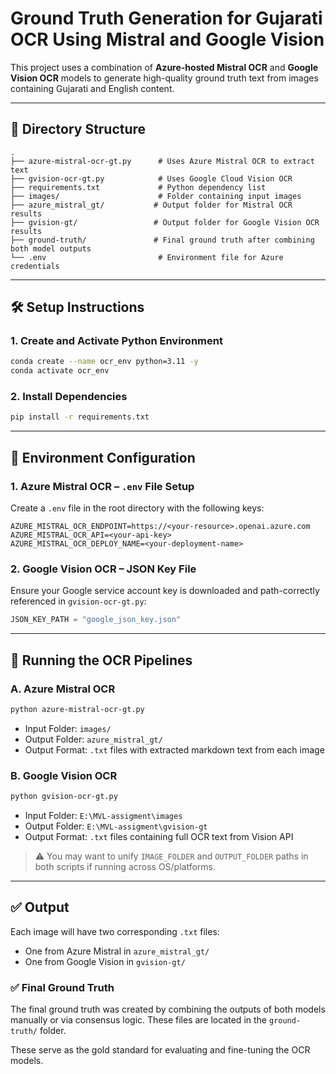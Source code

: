 # Ground Truth Generation for Gujarati OCR Using Mistral and Google Vision

This project uses a combination of **Azure-hosted Mistral OCR** and **Google Vision OCR** models to generate high-quality ground truth text from images containing Gujarati and English content.

---

## 📁 Directory Structure

```
.
├── azure-mistral-ocr-gt.py      # Uses Azure Mistral OCR to extract text
├── gvision-ocr-gt.py            # Uses Google Cloud Vision OCR
├── requirements.txt             # Python dependency list
├── images/                      # Folder containing input images
├── azure_mistral_gt/           # Output folder for Mistral OCR results
├── gvision-gt/                 # Output folder for Google Vision OCR results
├── ground-truth/               # Final ground truth after combining both model outputs
└── .env                         # Environment file for Azure credentials
```

---

## 🛠️ Setup Instructions

### 1. Create and Activate Python Environment

```bash
conda create --name ocr_env python=3.11 -y
conda activate ocr_env
```

### 2. Install Dependencies

```bash
pip install -r requirements.txt
```

---

## 🔐 Environment Configuration

### 1. Azure Mistral OCR – `.env` File Setup

Create a `.env` file in the root directory with the following keys:

```env
AZURE_MISTRAL_OCR_ENDPOINT=https://<your-resource>.openai.azure.com
AZURE_MISTRAL_OCR_API=<your-api-key>
AZURE_MISTRAL_OCR_DEPLOY_NAME=<your-deployment-name>
```

### 2. Google Vision OCR – JSON Key File

Ensure your Google service account key is downloaded and path-correctly referenced in `gvision-ocr-gt.py`:

```python
JSON_KEY_PATH = "google_json_key.json"
```

---

## 🚀 Running the OCR Pipelines

### A. Azure Mistral OCR

```bash
python azure-mistral-ocr-gt.py
```

* Input Folder: `images/`
* Output Folder: `azure_mistral_gt/`
* Output Format: `.txt` files with extracted markdown text from each image

### B. Google Vision OCR

```bash
python gvision-ocr-gt.py
```

* Input Folder: `E:\MVL-assigment\images`
* Output Folder: `E:\MVL-assigment\gvision-gt`
* Output Format: `.txt` files containing full OCR text from Vision API

> ⚠️ You may want to unify `IMAGE_FOLDER` and `OUTPUT_FOLDER` paths in both scripts if running across OS/platforms.

---

## ✅ Output

Each image will have two corresponding `.txt` files:

* One from Azure Mistral in `azure_mistral_gt/`
* One from Google Vision in `gvision-gt/`

### ✅ Final Ground Truth

The final ground truth was created by combining the outputs of both models manually or via consensus logic. These files are located in the `ground-truth/` folder.

These serve as the gold standard for evaluating and fine-tuning the OCR models.
